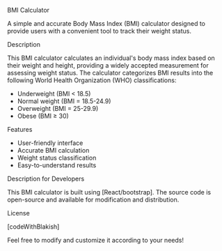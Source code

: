 BMI Calculator


A simple and accurate Body Mass Index (BMI) calculator designed to provide users with a convenient tool to track their weight status.


Description


This BMI calculator calculates an individual's body mass index based on their weight and height, providing a widely accepted measurement for assessing weight status. The calculator categorizes BMI results into the following World Health Organization (WHO) classifications:


- Underweight (BMI < 18.5)
- Normal weight (BMI = 18.5-24.9)
- Overweight (BMI = 25-29.9)
- Obese (BMI ≥ 30)


Features


- User-friendly interface
- Accurate BMI calculation
- Weight status classification
- Easy-to-understand results


Description for Developers


This BMI calculator is built using [React/bootstrap]. The source code is open-source and available for modification and distribution.


License


[codeWithBlakish]


Feel free to modify and customize it according to your needs!



